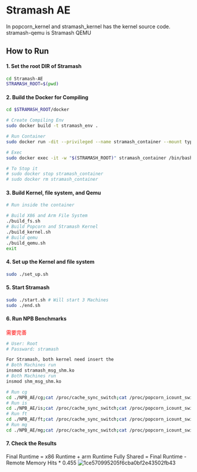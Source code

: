 # Stramash AE

In popcorn\_kernel  and stramash\_kernel has the kernel source code. 
stramash-qemu is Stramash QEMU
  
## How to Run

#### 1. Set the root DIR of Stramash
```bash
cd Stramash-AE
STRAMASH_ROOT=$(pwd)
```
#### 2. Build the Docker for Compiling
```bash
cd $STRAMASH_ROOT/docker

# Create Compiling Env
sudo docker build -t stramash_env .

# Run Container
sudo docker run -dit --privileged --name stramash_container --mount type=bind,source="$(STRAMASH_ROOT)",target="$(STRAMASH_ROOT)" stramash_env

# Exec
sudo docker exec -it -w "$(STRAMASH_ROOT)" stramash_container /bin/bash

# To Stop it
# sudo docker stop stramash_container
# sudo docker rm stramash_container
```
#### 3. Build Kernel, file system, and Qemu
```bash
# Run inside the container

# Build X86 and Arm File System
./build_fs.sh
# Build Popcorn and Stramash Kernel
./build_kernel.sh
# Build qemu
./build_qemu.sh
exit
```
#### 4. Set up the Kernel and file system
```bash
sudo ./set_up.sh 
```
#### 5. Start Stramash
```bash
sudo ./start.sh # Will start 3 Machines
sudo ./end.sh
```
#### 6. Run NPB Benchmarks
<span style="color:red;">需要完善</span>
```bash
# User: Root
# Passward: stramash

For Stramash, both kernel need insert the 
# Both Machines run
insmod stramash_msg_shm.ko
# Both Machines run
insmod shm_msg_shm.ko

# Run cg
cd ./NPB_AE/cg;cat /proc/cache_sync_switch;cat /proc/popcorn_icount_switch;
# Run is
cd ./NPB_AE/is;cat /proc/cache_sync_switch;cat /proc/popcorn_icount_switch;
# Run ft
cd ./NPB_AE/ft;cat /proc/cache_sync_switch;cat /proc/popcorn_icount_switch;
# Run mg
cd ./NPB_AE/mg;cat /proc/cache_sync_switch;cat /proc/popcorn_icount_switch;
```


#### 7. Check the Results
Final Runtime = x86 Runtime + arm Runtime
Fully Shared = Final Runtime - Remote Memory Hits  * 0.455
![1ce570995205f6cba0bf2e43502fb43](https://github.com/user-attachments/assets/0a496074-2221-4b9a-8fbc-352ef0180740)

